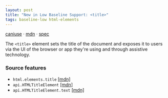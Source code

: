 ```yaml
---
layout: post
title: "New in Low Baseline Support: <title>"
tags: baseline-low html-elements
---
```


[caniuse](https://caniuse.com/?search=title) · [mdn](https://developer.mozilla.org/en-US/search?q=<title>) · [spec](https://html.spec.whatwg.org/multipage/semantics.html#the-title-element)

The `<title>` element sets the title of the document and exposes it to users via the UI of the browser or app they're using and through assistive technology.

### Source features

- ``html.elements.title`` [[mdn]](https://developer.mozilla.org/en-US/search?q=html.elements.title)
- ``api.HTMLTitleElement`` [[mdn]](https://developer.mozilla.org/en-US/search?q=api.HTMLTitleElement)
- ``api.HTMLTitleElement.text`` [[mdn]](https://developer.mozilla.org/en-US/search?q=api.HTMLTitleElement.text)
